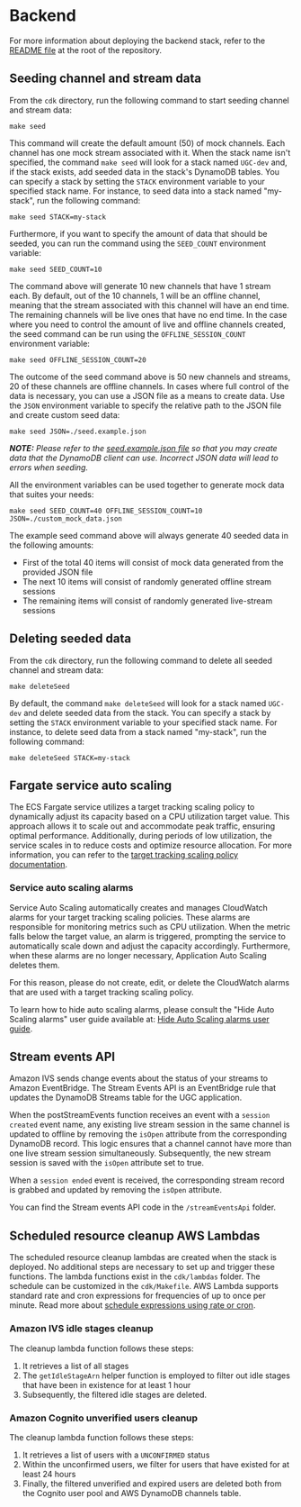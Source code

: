 # Backend

For more information about deploying the backend stack, refer to the [README file](../README.md#deployment) at the root of the repository.

## Seeding channel and stream data

From the `cdk` directory, run the following command to start seeding channel and stream data:

```shell
make seed
```

This command will create the default amount (50) of mock channels. Each channel has one mock stream associated with it. When the stack name isn't specified, the command `make seed` will look for a stack named `UGC-dev` and, if the stack exists, add seeded data in the stack's DynamoDB tables. You can specify a stack by setting the `STACK` environment variable to your specified stack name. For instance, to seed data into a stack named "my-stack", run the following command:

```shell
make seed STACK=my-stack
```

Furthermore, if you want to specify the amount of data that should be seeded, you can run the command using the `SEED_COUNT` environment variable:

```shell
make seed SEED_COUNT=10
```

The command above will generate 10 new channels that have 1 stream each. By default, out of the 10 channels, 1 will be an offline channel, meaning that the stream associated with this channel will have an end time. The remaining channels will be live ones that have no end time. In the case where you need to control the amount of live and offline channels created, the seed command can be run using the `OFFLINE_SESSION_COUNT` environment variable:

```shell
make seed OFFLINE_SESSION_COUNT=20
```

The outcome of the seed command above is 50 new channels and streams, 20 of these channels are offline channels. In cases where full control of the data is necessary, you can use a JSON file as a means to create data. Use the `JSON` environment variable to specify the relative path to the JSON file and create custom seed data:

```shell
make seed JSON=./seed.example.json
```

***NOTE:** Please refer to the [seed.example.json file](./seed.example.json) so that you may create data that the DynamoDB client can use. Incorrect JSON data will lead to errors when seeding.*

All the environment variables can be used together to generate mock data that suites your needs:

```shell
make seed SEED_COUNT=40 OFFLINE_SESSION_COUNT=10 JSON=./custom_mock_data.json
```

The example seed command above will always generate 40 seeded data in the following amounts:
- First of the total 40 items will consist of mock data generated from the provided JSON file
- The next 10 items will consist of randomly generated offline stream sessions
- The remaining items will consist of randomly generated live-stream sessions

## Deleting seeded data

From the `cdk` directory, run the following command to delete all seeded channel and stream data:

```shell
make deleteSeed
```

By default, the command `make deleteSeed` will look for a stack named `UGC-dev` and delete seeded data from the stack. You can specify a stack by setting the `STACK` environment variable to your specified stack name. For instance, to delete seed data from a stack named "my-stack", run the following command:

```shell
make deleteSeed STACK=my-stack
```

## Fargate service auto scaling

The ECS Fargate service utilizes a target tracking scaling policy to dynamically adjust its capacity based on a CPU utilization target value. This approach allows it to scale out and accommodate peak traffic, ensuring optimal performance. Additionally, during periods of low utilization, the service scales in to reduce costs and optimize resource allocation. For more information, you can refer to the [target tracking scaling policy documentation](https://docs.aws.amazon.com/autoscaling/application/userguide/application-auto-scaling-target-tracking.html).

### Service auto scaling alarms

Service Auto Scaling automatically creates and manages CloudWatch alarms for your target tracking scaling policies. These alarms are responsible for monitoring metrics such as CPU utilization. When the metric falls below the target value, an alarm is triggered, prompting the service to automatically scale down and adjust the capacity accordingly. Furthermore, when these alarms are no longer necessary, Application Auto Scaling deletes them.

For this reason, please do not create, edit, or delete the CloudWatch alarms that are used with a target tracking scaling policy.

To learn how to hide auto scaling alarms, please consult the "Hide Auto Scaling alarms" user guide available at: [Hide Auto Scaling alarms user guide](https://docs.aws.amazon.com/AmazonCloudWatch/latest/monitoring/hide-autoscaling-alarms.html).

## Stream events API

Amazon IVS sends change events about the status of your streams to Amazon EventBridge. The Stream Events API is an EventBridge rule that updates the DynamoDB Streams table for the UGC application.

When the postStreamEvents function receives an event with a `session created` event name, any existing live stream session in the same channel is updated to offline by removing the `isOpen` attribute from the corresponding DynamoDB record. This logic ensures that a channel cannot have more than one live stream session simultaneously. Subsequently, the new stream session is saved with the `isOpen` attribute set to true.

When a `session ended` event is received, the corresponding stream record is grabbed and updated by removing the `isOpen` attribute.

You can find the Stream events API code in the `/streamEventsApi` folder.

## Scheduled resource cleanup AWS Lambdas

The scheduled resource cleanup lambdas are created when the stack is deployed. No additional steps are necessary to set up and trigger these functions. The lambda functions exist in the `cdk/lambdas` folder. The schedule can be customized in the `cdk/Makefile`. AWS Lambda supports standard rate and cron expressions for frequencies of up to once per minute. Read more about [schedule expressions using rate or cron](https://docs.aws.amazon.com/lambda/latest/dg/services-cloudwatchevents-expressions.html).

### Amazon IVS idle stages cleanup

The cleanup lambda function follows these steps:
1. It retrieves a list of all stages
2. The `getIdleStageArn` helper function is employed to filter out idle stages that have been in existence for at least 1 hour
3. Subsequently, the filtered idle stages are deleted.

### Amazon Cognito unverified users cleanup

The cleanup lambda function follows these steps:
1. It retrieves a list of users with a `UNCONFIRMED` status
2. Within the unconfirmed users, we filter for users that have existed for at least 24 hours
3. Finally, the filtered unverified and expired users are deleted both from the Cognito user pool and AWS DynamoDB channels table.
